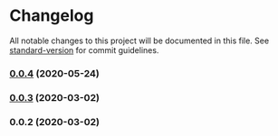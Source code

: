 # Changelog

All notable changes to this project will be documented in this file. See [standard-version](https://github.com/conventional-changelog/standard-version) for commit guidelines.

### [0.0.4](https://github.com/eosrapid/eosjs-light/compare/v0.0.3...v0.0.4) (2020-05-24)

### [0.0.3](https://github.com/eosrapid/eosjs-light/compare/v0.0.2...v0.0.3) (2020-03-02)

### 0.0.2 (2020-03-02)

